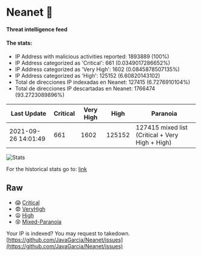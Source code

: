 # Neanet :hocho:
#### Threat intelligence feed
#### The stats:

- IP Address with malicious activities reported: 1893889 (100%)
- IP Address categorized as 'Critical':  661 (0.0349017286652%)
- IP Address categorized as 'Very High':  1602 (0.0845878507135%)
- IP Address categorized as 'High':  125152 (6.60820143102)
- Total de direcciones IP indexadas en Neanet:  127415 (6.7276910104%)
- Total de direcciones IP descartadas en Neanet:  1766474 (93.2723089896%)

| Last Update | Critical | Very High | High | Paranoia |
| --- | --- | --- | --- | --- |
| 2021-09-26 14:01:49 | 661 | 1602 | 125152 | 127415 mixed list (Critical + Very High + High)|

![Stats](https://docs.google.com/spreadsheets/d/e/2PACX-1vSnaNMIXVabIpDJjufMlzH7poXnshF3mgd8Is1g9ytUEzVsP5my4Trn8f-xkoLLQ38xpL3HtmUexLo6/pubchart?oid=501124687&format=image)

For the historical stats go to: [link](/stats.csv)
## Raw
- :scream: [Critical](https://raw.githubusercontent.com/JavaGarcia/Neanet/master/blacklists/neanet_critical.txt)
- :fearful: [VeryHigh](https://raw.githubusercontent.com/JavaGarcia/Neanet/master/blacklists/neanet_veryHigh.txtt)
- :frowning: [High](https://raw.githubusercontent.com/JavaGarcia/Neanet/master/blacklists/neanet_high.txt)
- :dizzy_face: [Mixed-Paranoia](https://raw.githubusercontent.com/JavaGarcia/Neanet/master/blacklists/neanet_all.txt)


Your IP is indexed? You may request to takedown. [https://github.com/JavaGarcia/Neanet/issues](https://github.com/JavaGarcia/Neanet/issues)














































































































































































































































































































































































































































































































































































































































































































































































































































































































































































































































































































































































































































































































































































































































































































































































































































































































































































































































































































































































































































































































































































































































































































































































































































































































































































































































































































































































































































































































































































































































































































































































































































































































































































































































































































































































































































































































































































































































































































































































































































































































































































































































































































































































































































































































































































































































































































































































































































































































































































































































































































































































































































































































































































































































































































































































































































































































































































































































































































































































































































































































































































































































































































































































































































































































































































































































































































































































































































































































































































































































































































































































































































































































































































































































































































































































































































































































































































































































































































































































































































































































































































































































































































































































































































































































































































































































































































































































































































































































































































































































































































































































































































